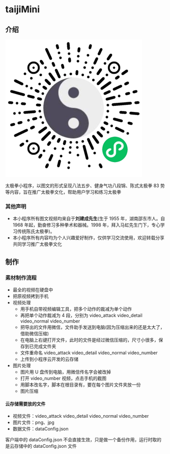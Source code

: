 # taijiMini

## 介绍

![qrCode](./code.png)

太极拳小程序，以图文的形式呈现八法五步、健身气功八段锦、陈式太极拳 83 势等内容，旨在推广太极拳文化，帮助用户学习和练习太极拳

### 其他声明

- 本小程序所有图文视频均来自于**刘建成先生**(生于 1955 年，湖南邵东市人。自 1968 年起，勤奋修习多种拳术和器械。1998 年，拜入马虹先生门下，专心学习传统陈氏太极拳)。
- 本小程序所有内容均为个人兴趣爱好制作，仅供学习交流使用，欢迎转载分享共同学习推广太极拳文化

## 制作

### 素材制作流程

- 最全的视频在硬盘中
- 把原视频拷到手机
- 视频处理
  - 用手机自带视频编辑工具，把多个动作的裁减为单个动作
  - 再把单个动作裁减为 4 段，分别为 video_attack video_detail video_normal video_number
  - 把导出的文件用微信，文件助手发送到电脑(因为压缩出来的还是太大了，借助微信压缩)
  - 在电脑上右键打开文件，此时的文件是经过微信压缩的，尺寸小很多，保存到已完成文件夹
  - 文件重命名 video_attack video_detail video_normal video_number
  - 上传到小程序云开发的云存储
- 图片处理
  - 图片用 U 盘传到电脑，用微信传名字会被改掉
  - 打开 video_number 视频，点击手机的截图
  - 用脚本改名字，脚本在根目录有，要在每个图片文件夹放一份
  - 图片压缩

#### 云存储需要放的文件

- 视频文件：video_attack video_detail video_normal video_number
- 图片文件：png、jpg
- 数据文件：dataConfig.json

客户端中的 dataConfig.json 不会直接生效，只是做一个备份作用，运行时取的是云存储中的 dataConfig.json 文件
